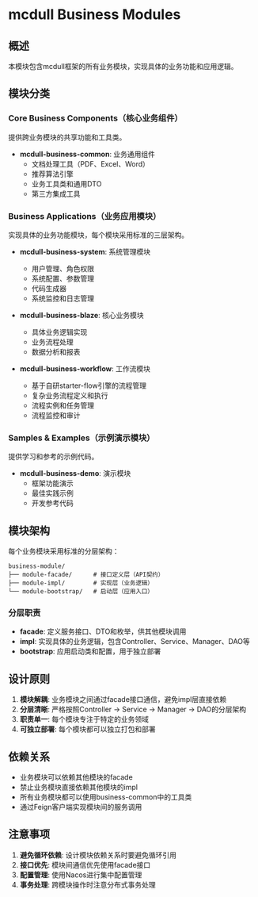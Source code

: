 # mcdull Business Modules

## 概述

本模块包含mcdull框架的所有业务模块，实现具体的业务功能和应用逻辑。

## 模块分类

### Core Business Components（核心业务组件）
提供跨业务模块的共享功能和工具类。

- **mcdull-business-common**: 业务通用组件
  - 文档处理工具（PDF、Excel、Word）
  - 推荐算法引擎
  - 业务工具类和通用DTO
  - 第三方集成工具

### Business Applications（业务应用模块）
实现具体的业务功能模块，每个模块采用标准的三层架构。

- **mcdull-business-system**: 系统管理模块
  - 用户管理、角色权限
  - 系统配置、参数管理
  - 代码生成器
  - 系统监控和日志管理

- **mcdull-business-blaze**: 核心业务模块
  - 具体业务逻辑实现
  - 业务流程处理
  - 数据分析和报表

- **mcdull-business-workflow**: 工作流模块
  - 基于自研starter-flow引擎的流程管理
  - 复杂业务流程定义和执行
  - 流程实例和任务管理
  - 流程监控和审计

### Samples & Examples（示例演示模块）
提供学习和参考的示例代码。

- **mcdull-business-demo**: 演示模块
  - 框架功能演示
  - 最佳实践示例
  - 开发参考代码

## 模块架构

每个业务模块采用标准的分层架构：

```
business-module/
├── module-facade/      # 接口定义层（API契约）
├── module-impl/        # 实现层（业务逻辑）
└── module-bootstrap/   # 启动层（应用入口）
```

### 分层职责

- **facade**: 定义服务接口、DTO和枚举，供其他模块调用
- **impl**: 实现具体的业务逻辑，包含Controller、Service、Manager、DAO等
- **bootstrap**: 应用启动类和配置，用于独立部署

## 设计原则

1. **模块解耦**: 业务模块之间通过facade接口通信，避免impl层直接依赖
2. **分层清晰**: 严格按照Controller → Service → Manager → DAO的分层架构
3. **职责单一**: 每个模块专注于特定的业务领域
4. **可独立部署**: 每个模块都可以独立打包和部署

## 依赖关系

- 业务模块可以依赖其他模块的facade
- 禁止业务模块直接依赖其他模块的impl
- 所有业务模块都可以使用business-common中的工具类
- 通过Feign客户端实现模块间的服务调用

## 注意事项

1. **避免循环依赖**: 设计模块依赖关系时要避免循环引用
2. **接口优先**: 模块间通信优先使用facade接口
3. **配置管理**: 使用Nacos进行集中配置管理
4. **事务处理**: 跨模块操作时注意分布式事务处理